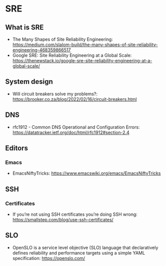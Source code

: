 # SRE
## What is SRE

* The Many Shapes of Site Reliability Engineering: https://medium.com/slalom-build/the-many-shapes-of-site-reliability-engineering-468359866517
* Google SRE: Site Reliability Engineering at a Global Scale: https://thenewstack.io/google-sre-site-reliability-engineering-at-a-global-scale/

## System design

* Will circuit breakers solve my problems?: https://brooker.co.za/blog/2022/02/16/circuit-breakers.html

## DNS

* rfc1912 - Common DNS Operational and Configuration Errors: https://datatracker.ietf.org/doc/html/rfc1912#section-2.4

## Editors
### Emacs

* EmacsNiftyTricks: https://www.emacswiki.org/emacs/EmacsNiftyTricks

## SSH
### Certificates

* If you’re not using SSH certificates you’re doing SSH wrong: https://smallstep.com/blog/use-ssh-certificates/

## SLO

* OpenSLO is a service level objective (SLO) language that declaratively defines reliability and performance targets using a simple YAML specification: https://openslo.com/
